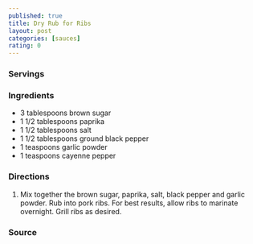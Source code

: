 ```yaml
---
published: true
title: Dry Rub for Ribs
layout: post
categories: [sauces]
rating: 0
---
```

### Servings


### Ingredients
- 3 tablespoons brown sugar
- 1 1/2 tablespoons paprika
- 1 1/2 tablespoons salt
- 1 1/2 tablespoons ground black pepper
- 1 teaspoons garlic powder
- 1 teaspoons cayenne pepper

### Directions
1. Mix together the brown sugar, paprika, salt, black pepper and garlic powder.  Rub into pork ribs.  For best results, allow ribs to marinate overnight.  Grill ribs as desired.

### Source

